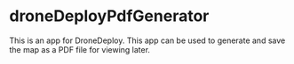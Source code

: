 # droneDeployPdfGenerator
This is an app for DroneDeploy. This app can be used to generate and save the map as a PDF file for viewing later.
